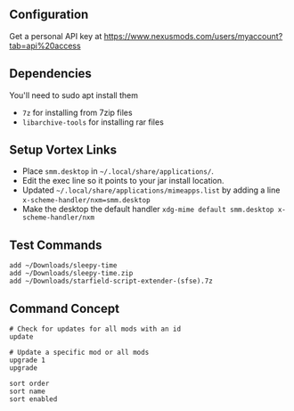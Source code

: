 ## Configuration

Get a personal API key at https://www.nexusmods.com/users/myaccount?tab=api%20access

## Dependencies

You'll need to sudo apt install them

- `7z` for installing from 7zip files
- `libarchive-tools` for installing rar files


## Setup Vortex Links
- Place `smm.desktop` in `~/.local/share/applications/`.
- Edit the exec line so it points to your jar install location.
- Updated `~/.local/share/applications/mimeapps.list` by adding a line `x-scheme-handler/nxm=smm.desktop`
- Make the desktop the default handler `xdg-mime default smm.desktop x-scheme-handler/nxm`


## Test Commands
```
add ~/Downloads/sleepy-time
add ~/Downloads/sleepy-time.zip
add ~/Downloads/starfield-script-extender-(sfse).7z
```

## Command Concept

```
# Check for updates for all mods with an id
update

# Update a specific mod or all mods
upgrade 1
upgrade

sort order
sort name
sort enabled

```